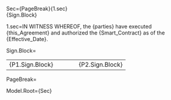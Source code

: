 Sec={PageBreak}{1.sec}<br>{Sign.Block}

1.sec=IN WITNESS WHEREOF, the {parties} have executed {this_Agreement} and authorized the {Smart_Contract} as of the {Effective_Date}.

Sign.Block=<table><tr><td valign="top">{P1.Sign.Block}</td><td> &#8195; &#8195; <td valign="top">{P2.Sign.Block}</td></tr></table>

PageBreak=<b></b>

Model.Root={Sec}